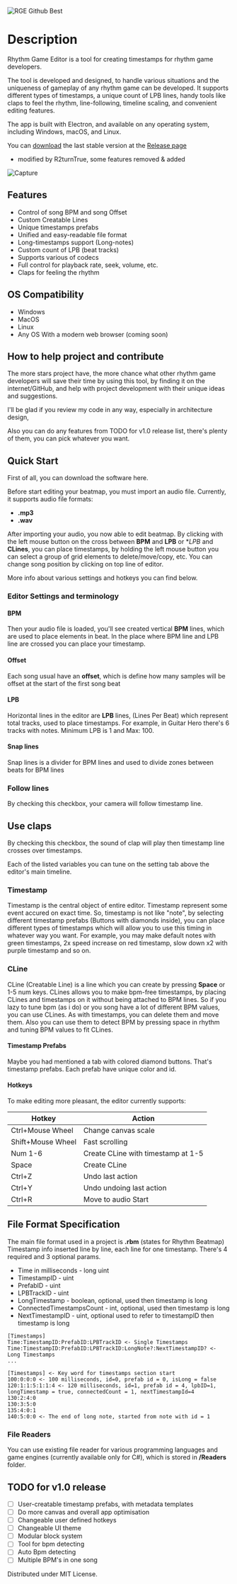 ![RGE Github Best](https://user-images.githubusercontent.com/46647517/116629762-a7a9b580-a95a-11eb-8b7a-c3e92264b35b.png)

# Description
Rhythm Game Editor is a tool for creating timestamps for rhythm game developers.

The tool is developed and designed, to handle various situations and the uniqueness of gameplay of any rhythm game can be developed. It supports different types of timestamps, a unique count of LPB lines, handy tools like сlaps to feel the rhythm, line-following, timeline scaling, and convenient editing features.

The app is built with Electron, and available on any operating system, including Windows, macOS, and Linux.

You can [download](https://github.com/Sn0wy-0wl/RhythmGE/releases) the last stable version at the [Release page](https://github.com/Sn0wy-0wl/RhythmGE/releases)

- modified by R2turnTrue, some features removed & added

![Capture](https://user-images.githubusercontent.com/46647517/116630699-60bcbf80-a95c-11eb-9054-cf4a957610df.PNG)

## Features
* Control of song BPM and song Offset
* Custom Creatable Lines
* Unique timestamps prefabs
* Unified and easy-readable file format
* Long-timestamps support (Long-notes)
* Custom count of LPB (beat tracks)
* Supports various of codecs
* Full control for playback rate, seek, volume, etc.
* Claps for feeling the rhythm

## OS Compatibility
* Windows
* MacOS
* Linux
* Any OS With a modern web browser (coming soon)

## How to help project and contribute
The more stars project have, the more chance what other rhythm game developers will save their time by using this tool, by finding it on the internet/GitHub, and help with 
project development with their unique ideas and suggestions.

I'll be glad if you review my code in any way, especially in architecture design,

Also you can do any features from TODO for v1.0 release list, there's plenty of them, you can pick whatever you want.

## Quick Start
First of all, you can download the software here.

Before start editing your beatmap, you must import an audio file. Currently, it supports audio file formats:
* **.mp3** 
* **.wav** 

After importing your audio, you now able to edit beatmap.
By clicking with the left mouse button on the cross between **BPM** and **LPB** or **LPB* and **CLines**, you can place timestamps, by holding the left mouse button you can select a group of grid elements to delete/move/copy, etc. You can change song position by clicking on top line of editor.

More info about various settings and hotkeys you can find below.

### Editor Settings and terminology
#### BPM 
Then your audio file is loaded, you'll see created vertical **BPM** lines, which are used to place elements in beat. In the place where BPM line and LPB line are crossed
you can place your timestamp.

#### Offset
Each song usual have an **offset**, which is define how many samples will be offset at the start of the first song beat

#### LPB
Horizontal lines in the editor are **LPB** lines, (Lines Per Beat) which represent total tracks, used to place timestamps. For example, in Guitar Hero there's
6 tracks with notes. Minimum LPB is 1 and Max: 100.

#### Snap lines
Snap lines is a divider for BPM lines and used to divide zones between beats for BPM lines

### Follow lines
By checking this checkbox, your camera will follow timestamp line.

## Use claps
By checking this checkbox, the sound of clap will play then timestamp line crosses over timestamps.

Each of the listed variables you can tune on the setting tab above the editor's main timeline.

### Timestamp 
Timestamp is the central object of entire editor. Timestamp represent some event accured on exact time. So, timestamp is not like "note", by selecting different timestamp prefabs (Buttons with diamonds inside), you can place different types of timestamps which will allow you to use this timing in whatever way you want. For example, you may make default notes with green timestamps, 2x speed increase on red timestamp, slow down x2 with purple timestamp and so on.

### CLine 
CLine (Creatable Line) is a line which you can create by pressing **Space** or 1-5 num keys. CLines allows you to make bpm-free timestamps, by placing CLines and timestamps on it without being attached to BPM lines. So if you lazy to tune bpm (as i do) or you song have a lot of different BPM values, you can use CLines. As with timestamps, you can delete them and move them. Also you can use them to detect BPM by pressing space in rhythm and tuning BPM values to fit CLines.

#### Timestamp Prefabs
Maybe you had mentioned a tab with colored diamond buttons. That's timestamp prefabs. Each prefab have unique color and id.

#### Hotkeys 
To make editing more pleasant, the editor currently supports: 

Hotkey | Action
-------|-------
Ctrl+Mouse Wheel | Change canvas scale
Shift+Mouse Wheel | Fast scrolling
Num 1-6 | Create CLine with timestamp at 1-5
Space | Create CLine
Ctrl+Z | Undo last action
Ctrl+Y | Undo undoing last action
Ctrl+R | Move to audio Start

## File Format Specification
The main file format used in a project is **.rbm** (states for Rhythm Beatmap)
Timestamp info inserted line by line, each line for one timestamp.
There's 4 required and 3 optional params.
- Time in milliseconds - long uint
- TimestampID - uint
- PrefabID - uint
- LPBTrackID - uint
- LongTimestamp - boolean, optional, used then timestamp is long
- ConnectedTimestampsCount - int, optional, used then timestamp is long
- NextTimestampID - uint, optional used to refer to timestampID then timestamp is long

```
[Timestamps]
Time:TimestampID:PrefabID:LPBTrackID <- Single Timestamps
Time:TimestampID:PrefabID:LPBTrackID:LongNote?:NextTimestampID? <- Long Timestamps
...

[Timestamps] <- Key word for timestamps section start
100:0:0:0 <- 100 milliseconds, id=0, prefab id = 0, isLong = false
120:1:1:5:1:1:4 <- 120 milliseconds, id=1, prefab id = 4, lpbID=1, longTimestamp = true, connectedCount = 1, nextTimestampId=4
130:2:4:0
130:3:5:0
135:4:0:1
140:5:0:0 <- The end of long note, started from note with id = 1
```

### File Readers
You can use existing file reader for various programming languages and game engines (currently available only for C#), which is stored in **/Readers** folder.

## TODO for v1.0 release
- [ ] User-creatable timestamp prefabs, with metadata templates
- [ ] Do more canvas and overall app optimisation
- [ ] Changeable user defined hotkeys
- [ ] Changeable UI theme 
- [ ] Modular block system
- [ ] Tool for bpm detecting
- [ ] Auto Bpm detecting
- [ ] Multiple BPM's in one song

Distributed under MIT License. 
